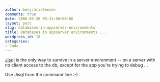 ```yaml
---
author: benjchristensen
comments: true
date: 2006-09-26 03:31:00+00:00
layout: post
slug: databases-in-appserver-environments
title: Databases in appserver environments ...
wordpress_id: 18
categories:
- Code
---
```


[Jisql](http://www.xigole.com/software/jisql.jsp) is the only way to survive in a server environment -- on a server with no client access to the db, except for the app you're trying to debug ...

Use Jisql from the command line :-)
